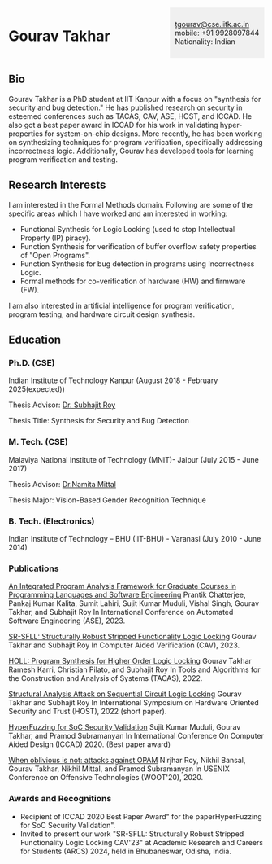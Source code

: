 <div style="display: flex; justify-content: space-between;">

# **Gourav Takhar**

<div style="width: 2cm%; padding: 10px; background-color: #f0f0f0;">

tgourav@cse.iitk.ac.in\
mobile: +91 9928097844\
Nationality: Indian

</div>
</div>

## **Bio**
Gourav Takhar is a PhD student at IIT Kanpur with a focus on "synthesis for security and bug detection." He has published research on security in esteemed conferences such as TACAS, CAV, ASE, HOST, and ICCAD. He also got a best paper award in ICCAD for his work in validating hyper-properties for system-on-chip designs. More recently, he has been working on synthesizing techniques for program verification, specifically addressing incorrectness logic. Additionally, Gourav has developed tools for learning program verification and testing.


## **Research Interests**
I  am interested in the Formal Methods domain. Following are some of the specific areas which I have worked and am interested in working:

* Functional Synthesis for Logic Locking (used to stop Intellectual Property (IP) piracy).
* Function Synthesis for verification of buffer overflow safety properties of "Open Programs".
* Function Synthesis for bug detection in programs using Incorrectness Logic.
* Formal methods for co-verification of hardware (HW) and firmware (FW).

I am also interested in artificial intelligence for program verification, program testing, and hardware circuit design synthesis.

## **Education**

### **Ph.D. (CSE)**

Indian Institute of Technology Kanpur (August 2018 - February 2025(expected))

Thesis Advisor: [Dr. Subhajit Roy](https://www.cse.iitk.ac.in/users/subhajit/)

Thesis Title: Synthesis for Security and Bug Detection

### **M. Tech. (CSE)**

Malaviya National Institute of Technology (MNIT)- Jaipur (July 2015 - June 2017)

Thesis Advisor: [Dr.Namita Mittal](https://mnit.ac.in/dept_cse/profile?fid=TKs=)

Thesis Major: Vision-Based Gender Recognition Technique

### **B. Tech. (Electronics)**

Indian Institute of Technology – BHU (IIT-BHU) - Varanasi (July 2010 - June 2014)



### Publications

[An Integrated Program Analysis Framework for Graduate Courses in Programming Languages and Software Engineering](https://ieeexplore.ieee.org/abstract/document/10298417)
Prantik Chatterjee, Pankaj Kumar Kalita, Sumit Lahiri, Sujit Kumar Muduli, Vishal Singh, Gourav Takhar, and Subhajit Roy
In International Conference on Automated Software Engineering (ASE), 2023.

[SR-SFLL: Structurally Robust Stripped Functionality Logic Locking](https://link.springer.com/chapter/10.1007/978-3-031-37709-9_10)
Gourav Takhar and Subhajit Roy
In Computer Aided Verification (CAV), 2023.

[HOLL: Program Synthesis for Higher Order Logic Locking](https://link.springer.com/chapter/10.1007/978-3-030-99524-9_1)
Gourav Takhar Ramesh Karri, Christian Pilato, and Subhajit Roy
In Tools and Algorithms for the Construction and Analysis of Systems (TACAS), 2022.

[Structural Analysis Attack on Sequential Circuit Logic Locking](https://ieeexplore.ieee.org/document/9840185)
Gourav Takhar and Subhajit Roy
In International Symposium on Hardware Oriented Security and Trust (HOST), 2022 (short paper).

[HyperFuzzing for SoC Security Validation](https://ieeexplore.ieee.org/document/9256500)
Sujit Kumar Muduli, Gourav Takhar, and Pramod Subramanyan
In International Conference On Computer Aided Design (ICCAD) 2020. (Best paper award)

[When oblivious is not: attacks against OPAM](https://dl.acm.org/doi/10.5555/3488877.3488880)
Nirjhar Roy, Nikhil Bansal, Gourav Takhar, Nikhil Mittal, and Pramod Subramanyan
In USENIX Conference on Offensive Technologies (WOOT'20), 2020.


### Awards and Recognitions
* Recipient of ICCAD 2020 Best Paper Award" for the paperHyperFuzzing for SoC Security Validation".
* Invited to present our work "SR-SFLL: Structurally Robust Stripped Functionality Logic Locking CAV'23" at Academic Research and Careers for Students (ARCS) 2024, held in Bhubaneswar, Odisha, India.

